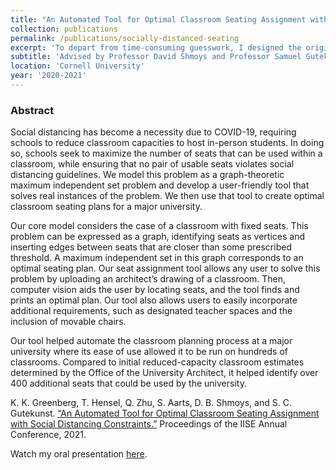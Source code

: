 ```yaml
---
title: "An Automated Tool for Optimal Classroom Seating Assignment with Social Distancing Constraints"
collection: publications
permalink: /publications/socially-distanced-seating
excerpt: 'To depart from time-consuming guesswork, I designed the original tool for automatically selecting the optimal seating arrangement given social distancing guidelines that employed computer vision and integer programming. Working closely with a team of undergraduates, we improved and implemented the system for the university's use in reopening. This project was submitted to the 2021 IISE Annual Conference where it received first place for the OR Division Undergraduate Student Research Award.'
subtitle: 'Advised by Professor David Shmoys and Professor Samuel Gutekunst'
location: 'Cornell University'
year: '2020-2021'
---
```

### Abstract
Social distancing has become a necessity due to COVID-19, requiring schools to reduce classroom capacities to host in-person students. In doing so, schools seek to maximize the number of seats that can be used within a classroom, while ensuring that no pair of usable seats violates social distancing guidelines. We model this problem as a graph-theoretic maximum independent set problem and develop a user-friendly tool that solves real instances of the problem. We then use that tool to create optimal classroom seating plans for a major university.
 
Our core model considers the case of a classroom with fixed seats. This problem can be expressed as a graph, identifying seats as vertices and inserting edges between seats that are closer than some prescribed threshold. A maximum independent set in this graph corresponds to an optimal seating plan. Our seat assignment tool allows any user to solve this problem by uploading an architect’s drawing of a classroom. Then, computer vision aids the user by locating seats, and the tool finds and prints an optimal plan. Our tool also allows users to easily incorporate additional requirements, such as designated teacher spaces and the inclusion of movable chairs.
 
Our tool helped automate the classroom planning process at a major university where its ease of use allowed it to be run on hundreds of classrooms. Compared to initial reduced-capacity classroom estimates determined by the Office of the University Architect, it helped identify over 400 additional seats that could be used by the university.

K. K. Greenberg, T. Hensel, Q. Zhu, S. Aarts, D. B. Shmoys, and S. C. Gutekunst. [“An Automated Tool for Optimal Classroom Seating Assignment with Social Distancing Constraints.”](http://academicpages.github.io/files/socially-distanced-seating.pdf) Proceedings of the IISE Annual Conference, 2021.

Watch my oral presentation [here](https://drive.google.com/file/d/1Tp5pRFD6_uClzTgvqYZlorcRtC_NAnPt/view?usp=sharing).